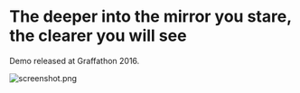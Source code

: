 # The deeper into the mirror you stare, the clearer you will see

Demo released at Graffathon 2016.

![screenshot.png](screenshot.png)